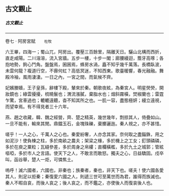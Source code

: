 

## 古文觀止

##### 古文觀止

* * *

卷七 ‧ 阿房宮賦　　`杜牧`

六王畢，四海一；蜀山兀，阿房出。覆壓三百餘里，隔離天日。驪山北構而西折，直走咸陽。二川溶溶，流入宮牆。五步一樓，十步一閣；廊腰縵迴，簷牙高啄；各抱地勢，鉤心鬥角。盤盤焉，囷囷焉，蜂房水渦，矗不知乎幾千萬落。長橋臥波，未雲何龍？複道行空，不霽何虹？高低冥迷，不知西東。歌臺暖響，春光融融。舞殿冷袖，風雨淒淒。一日之內，一宮之間，而氣候不齊。

妃嬪媵嬙，王子皇孫，辭樓下殿，輦來於秦。朝歌夜絃，為秦宮人。明星熒熒，開妝鏡也；綠雲擾擾，梳曉鬟也；渭流漲膩，棄脂水也；烟斜霧橫，焚椒蘭也；雷霆乍驚，宮車過也；轆轆遠聽，杳不知其所之也。一肌一容，盡態極妍；縵立遠視，而望幸焉。有不得見者三十六年。

燕、趙之收藏，韓、魏之經營，齊、楚之精英，幾世幾年，剽掠其人，倚疊如山。一旦不能有，輸來其閒。鼎鐺玉石，金塊珠礫，棄擲邐迤。秦人視之，亦不甚惜。

嗟乎！一人之心，千萬人之心也。秦愛紛奢，人亦念其家。奈何取之盡錙銖，用之如泥沙！使負棟之柱，多於南畝之農夫；架梁之椽，多於機上之工女；釘頭磷磷，多於在庾之粟粒；瓦縫參差，多於周身之帛縷；直欄橫檻，多於九土之城郭；管絃嘔啞，多於市人之言語。使天下之人，不敢言而敢怒。獨夫之心，日益驕固。戍卒叫，函谷舉，楚人一炬，可憐焦土。

嗚呼！滅六國者，六國也，非秦也；族秦者，秦也，非天下也。嗟夫！使六國各愛其人，則足以拒秦；秦復愛六國之人，則遞三世可至萬世而為君，誰得而族滅也。秦人不暇自哀，而後人哀之；後人哀之，而不鑑之，亦使後人而復哀後人也。

* * *

